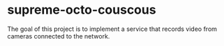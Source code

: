 # supreme-octo-couscous

The goal of this project is to implement a service that records video from cameras connected to the network.

